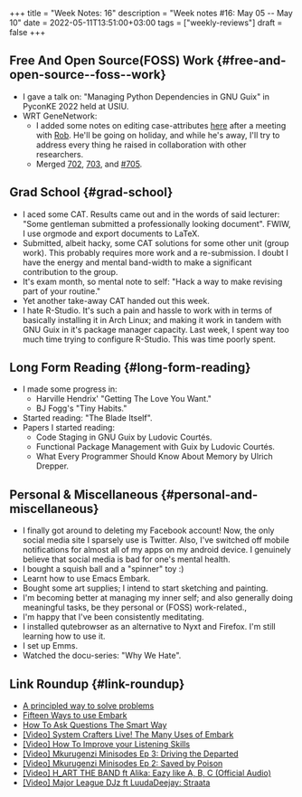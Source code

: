 +++
title = "Week Notes: 16"
description = "Week notes #16: May 05 -- May 10"
date = 2022-05-11T13:51:00+03:00
tags = ["weekly-reviews"]
draft = false
+++

## Free And Open Source(FOSS) Work {#free-and-open-source--foss--work}

-   I gave a talk on: "Managing Python Dependencies
    in GNU Guix" in PyconKE 2022 held at USIU.
-   WRT GeneNetwork:
    -   I added some notes on editing case-attributes
        [here](https://issues.genenetwork.org/issues/edit-metadata-bugs.html) after a meeting with [Rob](https://loop.frontiersin.org/people/163/publications). He'll be going
        on holiday, and while he's away, I'll try to
        address every thing he raised in collaboration
        with other researchers.
    -   Merged [702](https://github.com/genenetwork/genenetwork2/pull/702), [703](https://github.com/genenetwork/genenetwork2/pull/703), and [#705](https://github.com/genenetwork/genenetwork2/pull/705).


## Grad School {#grad-school}

-   I aced some CAT. Results came out and in the
    words of said lecturer: "Some gentleman
    submitted a professionally looking
    document". FWIW, I use orgmode and export
    documents to LaTeX.
-   Submitted, albeit hacky, some CAT solutions for
    some other unit (group work). This probably
    requires more work and a re-submission. I doubt
    I have the energy and mental band-width to make
    a significant contribution to the group.
-   It's exam month, so mental note to self: "Hack a
    way to make revising part of your routine."
-   Yet another take-away CAT handed out this week.
-   I hate R-Studio. It's such a pain and hassle to
    work with in terms of basically installing it in
    Arch Linux; and making it work in tandem with
    GNU Guix in it's package manager capacity. Last
    week, I spent way too much time trying to
    configure R-Studio. This was time poorly spent.


## Long Form Reading {#long-form-reading}

-   I made some progress in:
    -   Harville Hendrix' "Getting The Love You Want."
    -   BJ Fogg's "Tiny Habits."
-   Started reading: "The Blade Itself".
-   Papers I started reading:
    -   Code Staging in GNU Guix by Ludovic Courtés.
    -   Functional Package Management with Guix by
        Ludovic Courtés.
    -   What Every Programmer Should Know About Memory
        by Ulrich Drepper.


## Personal &amp; Miscellaneous {#personal-and-miscellaneous}

-   I finally got around to deleting my Facebook
    account! Now, the only social media site I
    sparsely use is Twitter. Also, I've switched off
    mobile notifications for almost all of my apps
    on my android device. I genuinely believe that
    social media is bad for one's mental health.
-   I bought a squish ball and a "spinner" toy :)
-   Learnt how to use Emacs Embark.
-   Bought some art supplies; I intend to start
    sketching and painting.
-   I'm becoming better at managing my inner self;
    and also generally doing meaningful tasks, be
    they personal or (FOSS) work-related.,
-   I'm happy that I've been consistently
    meditating.
-   I installed qutebrowser as an alternative to
    Nyxt and Firefox. I'm still learning how to use
    it.
-   I set up Emms.
-   Watched the docu-series: "Why We Hate".


## Link Roundup {#link-roundup}

-   [A principled way to solve problems](https://emasquil.github.io/posts/solving-problems/)
-   [Fifteen Ways to use Embark](https://karthinks.com/software/fifteen-ways-to-use-embark/)
-   [How To Ask Questions The Smart Way](http://www.catb.org/~esr/faqs/smart-questions.html)
-   [[Video] System Crafters Live! The Many Uses of Embark](https://www.youtube.com/watch?v=qk2Is_sC8Lk)
-   [[Video] How To Improve your Listening Skills](https://www.youtube.com/watch?v=Y9LBUf1NzU0&list=PLGpClaI8mTmopP6d4-EYBuWDnwg_IHZUC)
-   [[Video] Mkurugenzi Minisodes Ep 3: Driving the Departed](https://www.youtube.com/watch?v=UpwFHY7d4Iw&t=7s)
-   [[Video] Mkurugenzi Minisodes Ep 2: Saved by Poison](https://www.youtube.com/watch?v=AtGNTSdAIZI)
-   [[Video] H_ART THE BAND ft Alika: Eazy like A, B, C (Official Audio)](https://www.youtube.com/watch?v=xtvg2irDiZo)
-   [[Video] Major League DJz ft LuudaDeejay: Straata](https://www.youtube.com/watch?v=NVRpRv4Zfwk)
